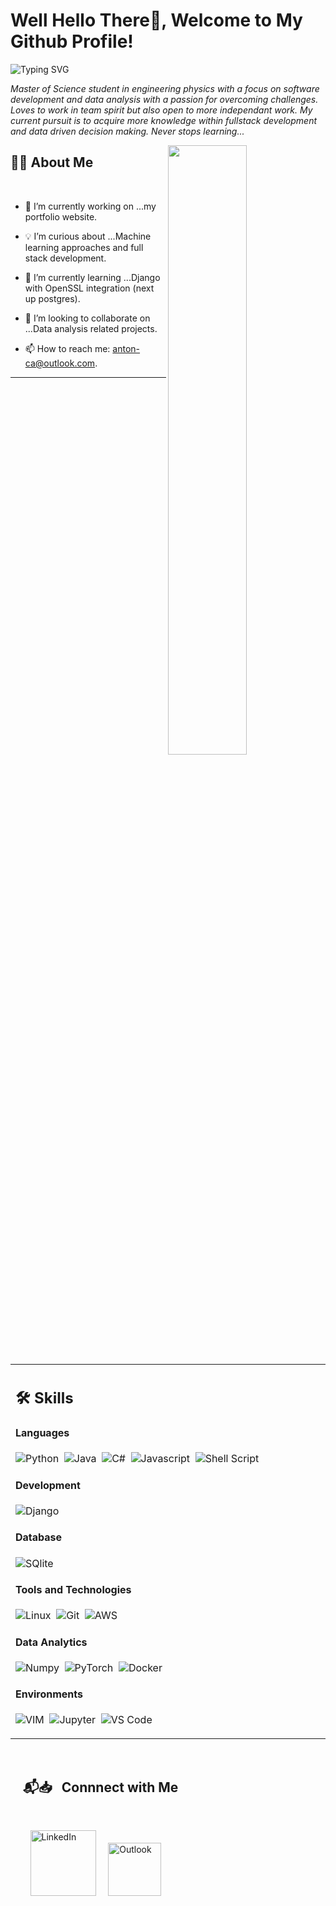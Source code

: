 
<!--
**Anton-Ca/Anton-Ca** is a ✨ _special_ ✨ repository because its `README.md` (this file) appears on your GitHub profile.

Here are some ideas to get you started:

- 🔭 I’m currently working on ...
- 🌱 I’m currently learning ...
- 👯 I’m looking to collaborate on ...
- 🤔 I’m looking for help with ...
- 💬 Ask me about ...
- 📫 How to reach me: ...
- 😄 Pronouns: ...
- ⚡ Fun fact: ...
-->

# Well Hello There👋, Welcome to My Github Profile!

<img src="https://readme-typing-svg.herokuapp.com?font=Architects+Daughter&size=22&duration=1500&pause=1000&width=435&lines=Software+engineer...;Data+analyst...;Coffe+makes+code..." alt="Typing SVG" />
 
 <p> <i>Master of Science student in engineering physics with a focus on software development and data analysis with a passion for overcoming challenges. Loves to work in team spirit but also open to more independant work. My current pursuit is to acquire more knowledge within fullstack development and data driven decision making. Never stops learning... </i></p>


<img src="https://user-images.githubusercontent.com/89788120/167628634-549d2bdd-609e-4275-85af-1e1974da64ca.gif" width="50%" align="right" />

## 🙋‍♂️ About Me

</br>

- 🔧 I’m currently working on ...my portfolio website.

- 💡 I’m curious about ...Machine learning approaches and full stack development.
- 📖 I’m currently learning ...Django with OpenSSL integration (next up postgres).
- 👥 I’m looking to collaborate on ...Data analysis related projects.
- 📫 How to reach me: anton-ca@outlook.com.

<hr>



</br>


<table width="100%" >

 <tr>
    <td width="60%">
     
## 🛠️ Skills

#### Languages

![Python](https://img.shields.io/badge/-Python-05122A?style=flat&logo=python)&nbsp;
![Java](https://img.shields.io/badge/Java-%23150458.svg?style=flat&logo=java&logoColor=orange)&nbsp;
![C#](https://img.shields.io/badge/-C%23-05122A?style=flat&logo=Csharp)&nbsp;
![Javascript](https://img.shields.io/badge/JavaScript-F7DF1E?style=flat&logo=javascript&logoColor=black)&nbsp;
![Shell Script](https://img.shields.io/badge/Shell_Script-121011?style=flat&logo=gnu-bash&logoColor=white)


#### Development
![Django](https://img.shields.io/badge/Django-092E20?style=flat&logo=django&logoColor=white)&nbsp;


#### Database

![SQlite](https://img.shields.io/badge/-SQlite-05122A?style=flat&logo=sqlite&logoColor=A8B9CC)&nbsp;

#### Tools and Technologies


![Linux](https://img.shields.io/badge/Linux-05122A?style=flat&logo=linux&logoColor=white)&nbsp;
![Git](https://img.shields.io/badge/-Git-05122A?style=flat&logo=git)&nbsp;
![AWS](https://img.shields.io/badge/Amazon_AWS-232F3E?style=flat&logo=amazon-aws&logoColor=white)&nbsp;


#### Data Analytics 

![Numpy](https://img.shields.io/badge/Numpy-777BB4?style=flat&logo=numpy&logoColor=white)&nbsp;
![PyTorch](https://img.shields.io/badge/PyTorch-2C2D72?style=flat&logo=pytorch&logoColor=white)&nbsp;
![Docker](https://img.shields.io/badge/Docker-2CA5E0?style=flat&logo=docker&logoColor=white)&nbsp;
<!-- ![Tableau](https://img.shields.io/badge/Tableau-E97627?style=flat&logo=Tableau&logoColor=white)&nbsp; -->
<!-- ![Power BI](https://img.shields.io/badge/PowerBI-F2C811?style=flat&logo=Power%20BI&logoColor=white) -->
     
#### Environments
![VIM](https://img.shields.io/badge/VIM-%2311AB00.svg?&style=flat&logo=vim&logoColor=white)&nbsp;
![Jupyter](https://img.shields.io/badge/Jupyter-F37626.svg?&style=flat&logo=Jupyter&logoColor=white)&nbsp;
![VS Code](https://img.shields.io/badge/Visual_Studio_Code-0078D4?style=flat&logo=visual%20studio%20code&logoColor=white)&nbsp;

</td>
 </tr>
</table>



</br>


<!-- 
# Featured Repositories 🚀


<img width="32%" src="https://github-readme-stats.vercel.app/api/pin/?username=kaustav202&repo=RealTime-TwitterDataAnalysis&theme=swift"/> &nbsp; <img width="32%" src="https://github-readme-stats.vercel.app/api/pin/?username=kaustav202&repo=News-Accumulator&theme=buefy"/> &nbsp; <img width="32%" src="https://github-readme-stats.vercel.app/api/pin/?username=kaustav202&repo=JS-DOM-Snippets&theme=vue"/>

<img width="30%" src="https://github-readme-stats.vercel.app/api/pin/?username=kaustav202&repo=IPL-Statistical-Analysis&theme=moltack&title_color=000000"/>

<img width="30%" src = "https://github-readme-stats.vercel.app/api/pin/?username=kaustav202&repo=Gamer-Hub"/>

<img width="30%" src="https://github-readme-stats.vercel.app/api/pin/?username=kaustav202&repo=Tech-Vision"/>

<img width="30%" src="https://github-readme-stats.vercel.app/api/pin/?username=kaustav202&repo=HomePal&theme=vue"/>

<img width="30%" src="https://github-readme-stats.vercel.app/api/pin/?username=kaustav202&repo=Directory-Tree-Generator&theme=apprentice"/>
 -->



## &nbsp; &nbsp; 📬📥 &nbsp; Connnect with Me

<br/>

&nbsp; &nbsp; &nbsp; &nbsp; <a href="https://www.linkedin.com/in/anton-ca/"><img width="105px" alt="LinkedIn" src="https://img.shields.io/badge/LinkedIn%20-%230077B5.svg?&style=flat&logo=linkedin&logoColor=white"/></a> &nbsp;&nbsp;&nbsp;
<a href="mailto:anton-ca@outlook.com"><img width="85px" alt="Outlook" src="https://img.shields.io/badge/Outlook-0072C6?style=flat&logo=microsoft-outlook&logoColor=white" /></a> 

</br>
</br>

